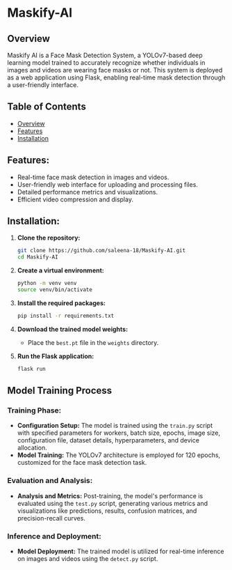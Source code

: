 # Maskify-AI

## Overview

Maskify AI is a Face Mask Detection System, a YOLOv7-based deep learning model trained to accurately recognize whether individuals in images and videos are wearing face masks or not. This system is deployed as a web application using Flask, enabling real-time mask detection through a user-friendly interface.

## Table of Contents

- [Overview](#overview)
- [Features](#features)
- [Installation](#installation)

## Features:

- Real-time face mask detection in images and videos.
- User-friendly web interface for uploading and processing files.
- Detailed performance metrics and visualizations.
- Efficient video compression and display.

## Installation:

1. **Clone the repository:**
    ```bash
    git clone https://github.com/saleena-18/Maskify-AI.git
    cd Maskify-AI
    ```

2. **Create a virtual environment:**
    ```bash
    python -m venv venv
    source venv/bin/activate
    ```

3. **Install the required packages:**
    ```bash
    pip install -r requirements.txt
    ```

4. **Download the trained model weights:**
    - Place the `best.pt` file in the `weights` directory.

5. **Run the Flask application:**
    ```bash
    flask run
    ```
## Model Training Process

### Training Phase:
- **Configuration Setup:** The model is trained using the `train.py` script with specified parameters for workers, batch size, epochs, image size, configuration file, dataset details, hyperparameters, and device allocation.
- **Model Training:** The YOLOv7 architecture is employed for 120 epochs, customized for the face mask detection task.

### Evaluation and Analysis:
- **Analysis and Metrics:** Post-training, the model's performance is evaluated using the `test.py` script, generating various metrics and visualizations like predictions, results, confusion matrices, and precision-recall curves.

### Inference and Deployment:
- **Model Deployment:** The trained model is utilized for real-time inference on images and videos using the `detect.py` script.
